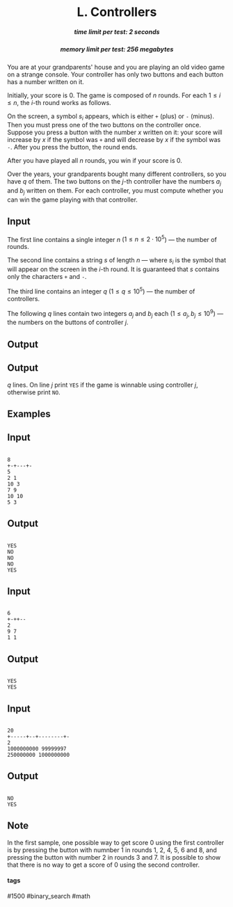 <h1 style='text-align: center;'> L. Controllers</h1>

<h5 style='text-align: center;'>time limit per test: 2 seconds</h5>
<h5 style='text-align: center;'>memory limit per test: 256 megabytes</h5>

You are at your grandparents' house and you are playing an old video game on a strange console. Your controller has only two buttons and each button has a number written on it.

Initially, your score is $0$. The game is composed of $n$ rounds. For each $1\le i\le n$, the $i$-th round works as follows.

On the screen, a symbol $s_i$ appears, which is either $\texttt{+}$ (plus) or $\texttt{-}$ (minus). Then you must press one of the two buttons on the controller once. Suppose you press a button with the number $x$ written on it: your score will increase by $x$ if the symbol was $\texttt{+}$ and will decrease by $x$ if the symbol was $\texttt{-}$. After you press the button, the round ends. 

After you have played all $n$ rounds, you win if your score is $0$.

Over the years, your grandparents bought many different controllers, so you have $q$ of them. The two buttons on the $j$-th controller have the numbers $a_j$ and $b_j$ written on them. For each controller, you must compute whether you can win the game playing with that controller.

## Input

The first line contains a single integer $n$ ($1 \le n \le 2\cdot 10^5$) — the number of rounds.

The second line contains a string $s$ of length $n$ — where $s_i$ is the symbol that will appear on the screen in the $i$-th round. It is guaranteed that $s$ contains only the characters $\texttt{+}$ and $\texttt{-}$.

The third line contains an integer $q$ ($1 \le q \le 10^5$) — the number of controllers.

The following $q$ lines contain two integers $a_j$ and $b_j$ each ($1 \le a_j, b_j \le 10^9$) — the numbers on the buttons of controller $j$. 

## Output

## Output

 $q$ lines. On line $j$ print $\texttt{YES}$ if the game is winnable using controller $j$, otherwise print $\texttt{NO}$.

## Examples

## Input


```

8
+-+---+-
5
2 1
10 3
7 9
10 10
5 3

```
## Output


```

YES
NO
NO
NO
YES

```
## Input


```

6
+-++--
2
9 7
1 1

```
## Output


```

YES
YES

```
## Input


```

20
+-----+--+--------+-
2
1000000000 99999997
250000000 1000000000

```
## Output


```

NO
YES

```
## Note

In the first sample, one possible way to get score $0$ using the first controller is by pressing the button with numnber $1$ in rounds $1$, $2$, $4$, $5$, $6$ and $8$, and pressing the button with number $2$ in rounds $3$ and $7$. It is possible to show that there is no way to get a score of $0$ using the second controller.



#### tags 

#1500 #binary_search #math 
